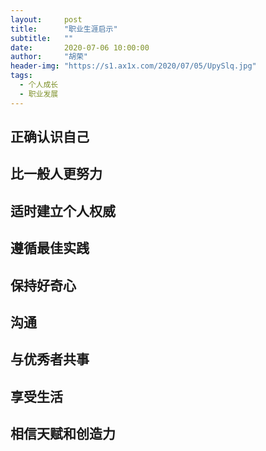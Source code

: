 ```yaml
---
layout:     post
title:      "职业生涯启示"
subtitle:   ""
date:       2020-07-06 10:00:00
author:     "胡荣"
header-img: "https://s1.ax1x.com/2020/07/05/UpySlq.jpg"
tags:
  - 个人成长
  - 职业发展
---
```


## 正确认识自己

## 比一般人更努力

## 适时建立个人权威

## 遵循最佳实践

## 保持好奇心

## 沟通

## 与优秀者共事

## 享受生活

## 相信天赋和创造力